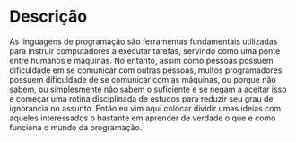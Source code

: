 # Descrição

As linguagens de programação são ferramentas fundamentais utilizadas para instruir computadores a executar tarefas, servindo como uma ponte entre humanos e máquinas. No entanto, assim como pessoas possuem dificuldade em se comunicar com outras pessoas, muitos programadores possuem dificuldade de se comunicar com as máquinas, ou porque não sabem, ou simplesmente não sabem o suficiente e se negam a aceitar isso e começar uma rotina disciplinada de estudos para reduzir seu grau de ignorancia no assunto. Então eu vim aqui colocar dividir umas ideias com aqueles interessados o bastante em aprender de verdade o que e como funciona o mundo da programação.